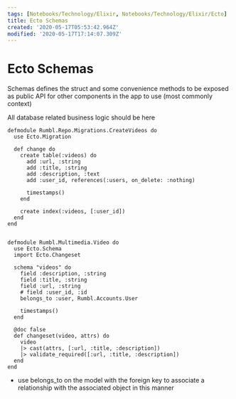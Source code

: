 ```yaml
---
tags: [Notebooks/Technology/Elixir, Notebooks/Technology/Elixir/Ecto]
title: Ecto Schemas
created: '2020-05-17T05:53:42.964Z'
modified: '2020-05-17T17:14:07.309Z'
---
```


# Ecto Schemas

Schemas defines the struct and some convenience methods to be exposed as public API for other components in the app to use (most commonly context)

All database related business logic should be here

```
defmodule Rumbl.Repo.Migrations.CreateVideos do
  use Ecto.Migration

  def change do
    create table(:videos) do
      add :url, :string
      add :title, :string
      add :description, :text
      add :user_id, references(:users, on_delete: :nothing)

      timestamps()
    end

    create index(:videos, [:user_id])
  end
end


defmodule Rumbl.Multimedia.Video do
  use Ecto.Schema
  import Ecto.Changeset

  schema "videos" do
    field :description, :string
    field :title, :string
    field :url, :string
    # field :user_id, :id
    belongs_to :user, Rumbl.Accounts.User

    timestamps()
  end

  @doc false
  def changeset(video, attrs) do
    video
    |> cast(attrs, [:url, :title, :description])
    |> validate_required([:url, :title, :description])
  end
end
```

- use belongs_to on the model with the foreign key to associate a relationship with the associated object in this manner



